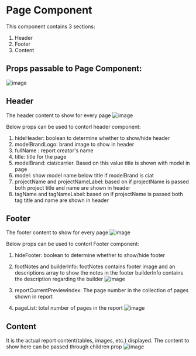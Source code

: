 # Page Component
This component contains 3 sections:
1. Header
2. Footer
3. Content

## Props passable to Page Component:
![image](https://scegithub.apps.carrier.com/storage/user/609/files/d8fd8680-a516-11ec-837e-a273170f2385)

## Header
The header content to show for every page 
![image](https://scegithub.apps.carrier.com/storage/user/609/files/3512db80-a514-11ec-9480-1bf1a65a6e5c)

Below props can be used to contorl header component:

1. hideHeader: boolean to determine whether to show/hide header
2. modelBrandLogo: brand image to show in header
3. fullName : report creator's name
4. title: title for the page
5. modelBrand: ciat/carrier. Based on this value title is shown with model in page
6. model: show model name below title if modelBrand is ciat 
7. projectName and projectNameLabel: based on if projectName is passed both project title and name are shown in header
8. tagName and tagNameLabel: based on if projectName is passed both tag title and name are shown in header

## Footer
The footer content to show for every page 
![image](https://scegithub.apps.carrier.com/storage/user/609/files/67bdd380-a516-11ec-830e-856d204bc010)

Below props can be used to contorl Footer component:

1. hideFooter: boolean to determine whether to show/hide footer
2. footNotes and builderInfo: 
footNotes contains footer image and an descriptions array to show the notes in the footer
builderInfo contains the description regarding the builder
![image](https://scegithub.apps.carrier.com/storage/user/609/files/e3208480-a518-11ec-8658-d2aa6673261f)

3. reportCurrentPreviewIndex: The page number in the collection of pages shown in report 
4. pageList: total number of pages in the report
![image](https://scegithub.apps.carrier.com/storage/user/609/files/41e5fe00-a519-11ec-8c64-7b51bba6ee2c)

## Content
It is the actual report content(tables, images, etc.) displayed. The content to show here can be passed through children prop 
![image](https://scegithub.apps.carrier.com/storage/user/609/files/b3707d00-a516-11ec-91ec-311a48d7528f)